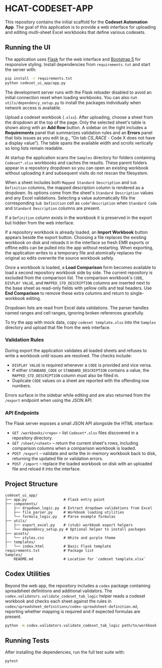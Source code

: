 # HCAT-CODESET-APP

This repository contains the initial scaffold for the **Codeset Automation App**.
The goal of this application is to provide a web interface for uploading and
editing multi-sheet Excel workbooks that define various codesets.

## Running the UI

The application uses [Flask](https://flask.palletsprojects.com/) for the web interface and [Bootstrap 5](https://getbootstrap.com/) for responsive styling. Install dependencies from `requirements.txt` and start the server with:

```bash
pip install -r requirements.txt
python codeset_ui_app/app.py
```

The development server runs with the Flask reloader disabled to avoid an
initial connection reset when loading workbooks. You can also run
`utils/dependency_setup.py` to install the packages individually when network
access is available.

Upload a codeset workbook (`.xlsx`). After uploading, choose a sheet from the dropdown at the top of the page. Only the selected sheet's table is shown along with an **Add Row** button. A sidebar on the right includes a **Requirements** panel that summarizes validation rules and an **Errors** panel that lists issues as you edit (e.g., “On tab *CS_RACE* - Code X does not have a display value”). The table spans the available width and scrolls vertically so long lists remain readable.

At startup the application scans the `Samples` directory for folders containing `Codeset*.xlsx` workbooks and caches the results. These parent folders appear in a repository dropdown so you can open an existing workbook without uploading it and subsequent visits do not rescan the filesystem.

When a sheet includes both `Mapped Standard Description` and `Sub Definition` columns, the mapped description column is rendered as a dropdown. Its options come from the sheet's `Standard Description` values and any Excel validations. Selecting a value automatically fills the corresponding `Sub Definition` cell as `code^description` when `Standard Code` and `Standard Description` columns are present.

If a `Definition` column exists in the workbook it is preserved in the export but hidden from the web interface.


If a repository workbook is already loaded, an **Import Workbook** button appears beside the export button. Choosing a file replaces the existing workbook on disk and reloads it in the interface so fresh EMR exports or offline edits can be pulled into the app without restarting. When exporting, the application writes to a temporary file and atomically replaces the original so edits overwrite the source workbook safely.

Once a workbook is loaded, a **Load Comparison** form becomes available to load a second repository workbook side by side. The current repository is excluded from the comparison list. The comparison workbook's `CODE`, `DISPLAY VALUE`, and `MAPPED_STD_DESCRIPTION` columns are inserted next to the base sheet as read-only fields with yellow cells and teal headers. Use **End Comparison** to remove these extra columns and return to single-workbook editing.

Dropdown lists are read from Excel data validations. The parser handles named ranges and cell ranges, ignoring broken references gracefully.

To try the app with mock data, copy `codeset template.xlsx` into the
`Samples` directory and upload that file from the web interface.

### Validation Rules

During export the application validates all loaded sheets and refuses to write a
workbook until issues are resolved. The checks include:

- `DISPLAY VALUE` is required whenever a `CODE` is provided and vice versa.
- If either `STANDARD_CODE` or `STANDARD_DESCRIPTION` contains a value, the
  `MAPPED_STD_DESCRIPTION` column must also be filled in.
- Duplicate `CODE` values on a sheet are reported with the offending row
  numbers.

Errors surface in the sidebar while editing and are also returned from the
`/export` endpoint when using the JSON API.

### API Endpoints

The Flask server exposes a small JSON API alongside the HTML interface:

- `GET /workbooks/<repo>` – list `Codeset*.xlsx` files discovered in a
  repository directory.
- `GET /sheet/<sheet>` – return the current sheet's rows, including comparison
  columns when a comparison workbook is loaded.
- `POST /export` – validate and write the in-memory workbook back to disk,
  returning the updated file or validation errors.
- `POST /import` – replace the loaded workbook on disk with an uploaded file
  and reload it into the interface.

## Project Structure

```
codeset_ui_app/
├── app.py                 # Flask entry point
├── components/
│   ├── dropdown_logic.py  # Extract dropdown validations from Excel
│   ├── file_parser.py     # Workbook loading utilities
│   └── formula_logic.py   # Parse example formulas
├── utils/
│   ├── export_excel.py    # (stub) workbook export helpers
│   └── dependency_setup.py # Optional helper to install packages
├── assets/
│   └── styles.css         # White and purple theme
├── templates/
│   └── index.html         # Basic Flask template
requirements.txt           # Package list
Samples/
    README.md              # Location for `codeset template.xlsx`
```

## Codex Utilities

Beyond the web app, the repository includes a `codex` package containing
spreadsheet definitions and additional validators. The
`codex.validators.validate_codeset_tab_logic` helper reads a codeset workbook and
checks each sheet against the rules in
`codex/spreadsheet_definitions/codex-spreadsheet-definition.md`, reporting
whether mapping is required and if expected formulas are present.

```bash
python -m codex.validators.validate_codeset_tab_logic path/to/workbook.xlsx
```

## Running Tests

After installing the dependencies, run the full test suite with:

```bash
pytest
```
